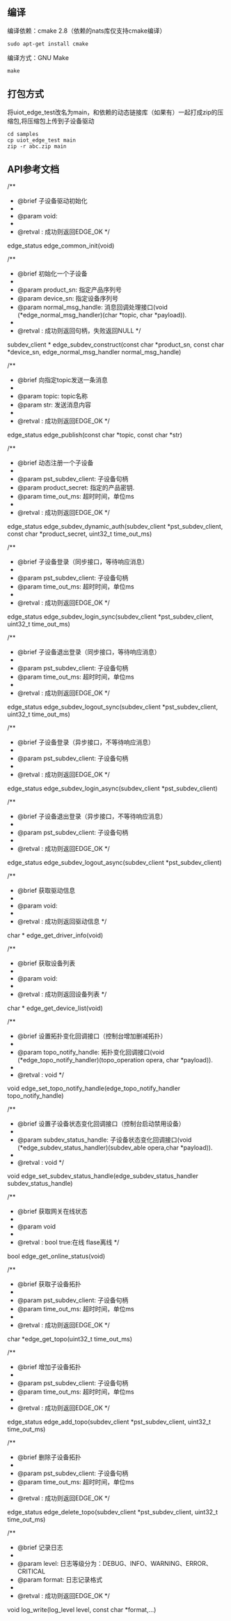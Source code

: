 ## 编译
编译依赖：cmake 2.8（依赖的nats库仅支持cmake编译）
```
sudo apt-get install cmake
```
编译方式：GNU Make
```
make
```

## 打包方式
将uiot_edge_test改名为main，和依赖的动态链接库（如果有）一起打成zip的压缩包,将压缩包上传到子设备驱动
```
cd samples
cp uiot_edge_test main
zip -r abc.zip main
```

## API参考文档

/**
 * @brief 子设备驱动初始化
 *
 * @param void: 
 *
 * @retval : 成功则返回EDGE_OK
 */
 
edge_status edge_common_init(void)

/**
 * @brief 初始化一个子设备
 *
 * @param product_sn:               指定产品序列号
 * @param device_sn:                指定设备序列号
 * @param normal_msg_handle:        消息回调处理接口(void (*edge_normal_msg_handler)(char *topic, char *payload)). 
 *
 * @retval : 成功则返回句柄，失败返回NULL
 */
 
subdev_client * edge_subdev_construct(const char *product_sn, const char *device_sn, edge_normal_msg_handler normal_msg_handle)

/**
 * @brief 向指定topic发送一条消息
 *
 * @param topic:                    topic名称
 * @param str:                      发送消息内容
 *
 * @retval : 成功则返回EDGE_OK
 */
 
edge_status edge_publish(const char *topic, const char *str)

/**
 * @brief 动态注册一个子设备
 *
 * @param pst_subdev_client:        子设备句柄
 * @param product_secret:           指定的产品密钥.
 * @param time_out_ms:              超时时间，单位ms
 *
 * @retval : 成功则返回EDGE_OK
 */
 
edge_status edge_subdev_dynamic_auth(subdev_client *pst_subdev_client, const char *product_secret, uint32_t time_out_ms)

/**
 * @brief 子设备登录（同步接口，等待响应消息）
 *
 * @param pst_subdev_client:        子设备句柄
 * @param time_out_ms:              超时时间，单位ms
 *
 * @retval : 成功则返回EDGE_OK
 */
 
edge_status edge_subdev_login_sync(subdev_client *pst_subdev_client, uint32_t time_out_ms)

/**
 * @brief 子设备退出登录（同步接口，等待响应消息）
 *
 * @param pst_subdev_client:        子设备句柄
 * @param time_out_ms:              超时时间，单位ms
 *
 * @retval : 成功则返回EDGE_OK
 */
 
edge_status edge_subdev_logout_sync(subdev_client *pst_subdev_client, uint32_t time_out_ms)

/**
 * @brief 子设备登录（异步接口，不等待响应消息）
 *
 * @param pst_subdev_client:        子设备句柄
 *
 * @retval : 成功则返回EDGE_OK
 */
 
edge_status edge_subdev_login_async(subdev_client *pst_subdev_client)

/**
 * @brief 子设备退出登录（异步接口，不等待响应消息）
 *
 * @param pst_subdev_client:        子设备句柄
 *
 * @retval : 成功则返回EDGE_OK
 */
 
edge_status edge_subdev_logout_async(subdev_client *pst_subdev_client)

/**
 * @brief 获取驱动信息
 *
 * @param void:
 *
 * @retval : 成功则返回驱动信息
 */
 
char * edge_get_driver_info(void)

/**
 * @brief 获取设备列表
 *
 * @param void:
 *
 * @retval : 成功则返回设备列表
 */
 
char * edge_get_device_list(void)

/**
 * @brief 设置拓扑变化回调接口（控制台增加删减拓扑）
 *
 * @param topo_notify_handle:	拓扑变化回调接口(void (*edge_topo_notify_handler)(topo_operation opera, char *payload)).
 *
 * @retval : void
 */
 
void edge_set_topo_notify_handle(edge_topo_notify_handler topo_notify_handle)

/**
 * @brief 设置子设备状态变化回调接口（控制台启动禁用设备）
 *
 * @param subdev_status_handle:	子设备状态变化回调接口(void (*edge_subdev_status_handler)(subdev_able opera,char *payload)).
 *
 * @retval : void
 */
 
void edge_set_subdev_status_handle(edge_subdev_status_handler subdev_status_handle)

/**
 * @brief 获取网关在线状态
 *
 * @param void
 *
 * @retval : bool	true:在线 flase离线
 */
 
bool edge_get_online_status(void)

/**
 * @brief 获取子设备拓扑
 *
 * @param pst_subdev_client:        子设备句柄
 * @param time_out_ms:              超时时间，单位ms
 *
 * @retval : 成功则返回EDGE_OK
 */
 
char *edge_get_topo(uint32_t time_out_ms)

/**
 * @brief 增加子设备拓扑
 *
 * @param pst_subdev_client:        子设备句柄
 * @param time_out_ms:              超时时间，单位ms
 *
 * @retval : 成功则返回EDGE_OK
 */
 
edge_status edge_add_topo(subdev_client *pst_subdev_client, uint32_t time_out_ms)

/**
 * @brief 删除子设备拓扑
 *
 * @param pst_subdev_client:        子设备句柄
 * @param time_out_ms:              超时时间，单位ms
 *
 * @retval : 成功则返回EDGE_OK
 */
 
edge_status edge_delete_topo(subdev_client *pst_subdev_client, uint32_t time_out_ms)

/**
 * @brief 记录日志
 *
 * @param level:        日志等级分为：DEBUG、INFO、WARNING、ERROR、CRITICAL
 * @param format:       日志记录格式
 *
 * @retval : 成功则返回EDGE_OK
 */
 
void log_write(log_level level, const char *format,...)

